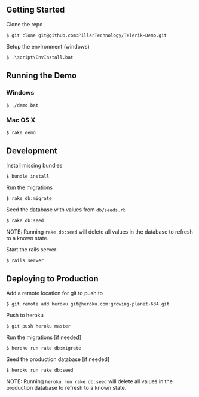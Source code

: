 ## Getting Started ##

Clone the repo

```$ git clone git@github.com:PillarTechnology/Telerik-Demo.git```

Setup the environment (windows)

```$ .\script\EnvInstall.bat```

## Running the Demo ##

### Windows ###

```$ ./demo.bat```

### Mac OS X ###

```$ rake demo```

## Development ##

Install missing bundles

```$ bundle install```

Run the migrations

```$ rake db:migrate```

Seed the database with values from `db/seeds.rb`

```$ rake db:seed```

NOTE: Running `rake db:seed` will delete all values in the database to refresh to a known state.

Start the rails server

```$ rails server```

## Deploying to Production ##

Add a remote location for git to push to

```$ git remote add heroku git@heroku.com:growing-planet-634.git```

Push to heroku

```$ git push heroku master```

Run the migrations [if needed]

```$ heroku run rake db:migrate```

Seed the production database [if needed]

```$ heroku run rake db:seed```

NOTE: Running `heroku run rake db:seed` will delete all values in the production database to refresh to a known state.
